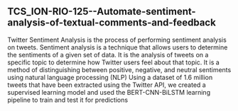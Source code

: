 ## TCS_ION-RIO-125--Automate-sentiment-analysis-of-textual-comments-and-feedback
Twitter Sentiment Analysis is the process of performing sentiment analysis on tweets. Sentiment analysis is a technique that allows users to determine the sentiments of a given set of data. It is the analysis of tweets on a specific topic to determine how Twitter users feel about that topic. It is a method of distinguishing between positive, negative, and neutral sentiments using natural language processing (NLP)
Using a dataset of 1.6 million tweets that have been extracted using the Twitter API, we created a supervised learning model and used the BERT-CNN-BiLSTM learning pipeline to train and test it for predictions
